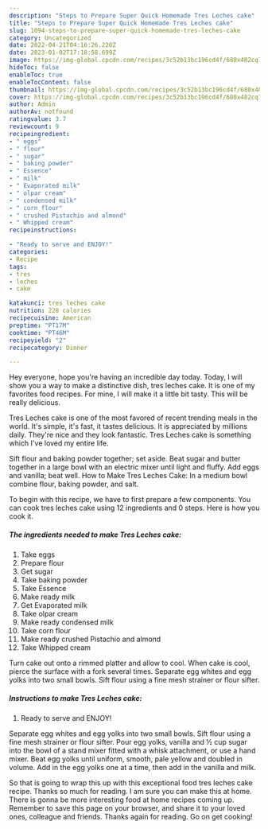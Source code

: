 ```yaml
---
description: "Steps to Prepare Super Quick Homemade Tres Leches cake"
title: "Steps to Prepare Super Quick Homemade Tres Leches cake"
slug: 1094-steps-to-prepare-super-quick-homemade-tres-leches-cake
category: Uncategorized
date: 2022-04-21T04:16:26.220Z
date: 2023-01-02T17:18:58.699Z
image: https://img-global.cpcdn.com/recipes/3c52b13bc196cd4f/680x482cq70/tres-leches-cake-recipe-main-photo.jpg
hideToc: false
enableToc: true
enableTocContent: false
thumbnail: https://img-global.cpcdn.com/recipes/3c52b13bc196cd4f/680x482cq70/tres-leches-cake-recipe-main-photo.jpg
cover: https://img-global.cpcdn.com/recipes/3c52b13bc196cd4f/680x482cq70/tres-leches-cake-recipe-main-photo.jpg
author: Admin
authorAv: notfound
ratingvalue: 3.7
reviewcount: 9
recipeingredient:
- " eggs"
- " flour"
- " sugar"
- " baking powder"
- " Essence"
- " milk"
- " Evaporated milk"
- " olpar cream"
- " condensed milk"
- " corn flour"
- " crushed Pistachio and almond"
- " Whipped cream"
recipeinstructions:

- "Ready to serve and ENJOY!"
categories:
- Recipe
tags:
- tres
- leches
- cake

katakunci: tres leches cake 
nutrition: 228 calories
recipecuisine: American
preptime: "PT17M"
cooktime: "PT46M"
recipeyield: "2"
recipecategory: Dinner

---
```



Hey everyone, hope you're having an incredible day today. Today, I will show you a way to make a distinctive dish, tres leches cake. It is one of my favorites food recipes. For mine, I will make it a little bit tasty. This will be really delicious.

Tres Leches cake is one of the most favored of recent trending meals in the world. It's simple, it's fast, it tastes delicious. It is appreciated by millions daily. They're nice and they look fantastic. Tres Leches cake is something which I've loved my entire life.

Sift flour and baking powder together; set aside. Beat sugar and butter together in a large bowl with an electric mixer until light and fluffy. Add eggs and vanilla; beat well. How to Make Tres Leches Cake: In a medium bowl combine flour, baking powder, and salt.


To begin with this recipe, we have to first prepare a few components. You can cook tres leches cake using 12 ingredients and 0 steps. Here is how you cook it.

<!--inarticleads1-->

##### The ingredients needed to make Tres Leches cake:

1. Take  eggs
1. Prepare  flour
1. Get  sugar
1. Take  baking powder
1. Take  Essence
1. Make ready  milk
1. Get  Evaporated milk
1. Take  olpar cream
1. Make ready  condensed milk
1. Take  corn flour
1. Make ready  crushed Pistachio and almond
1. Take  Whipped cream


Turn cake out onto a rimmed platter and allow to cool. When cake is cool, pierce the surface with a fork several times. Separate egg whites and egg yolks into two small bowls. Sift flour using a fine mesh strainer or flour sifter. 

<!--inarticleads2-->

##### Instructions to make Tres Leches cake:


1. Ready to serve and ENJOY!

Separate egg whites and egg yolks into two small bowls. Sift flour using a fine mesh strainer or flour sifter. Pour egg yolks, vanilla and ½ cup sugar into the bowl of a stand mixer fitted with a whisk attachment, or use a hand mixer. Beat egg yolks until uniform, smooth, pale yellow and doubled in volume. Add in the egg yolks one at a time, then add in the vanilla and milk. 

So that is going to wrap this up with this exceptional food tres leches cake recipe. Thanks so much for reading. I am sure you can make this at home. There is gonna be more interesting food at home recipes coming up. Remember to save this page on your browser, and share it to your loved ones, colleague and friends. Thanks again for reading. Go on get cooking!
